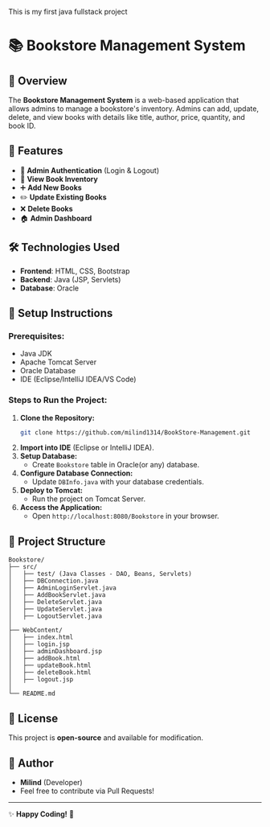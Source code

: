 
This is my first java fullstack project






# 📚 Bookstore Management System

## 📖 Overview
The **Bookstore Management System** is a web-based application that allows admins to manage a bookstore's inventory. Admins can add, update, delete, and view books with details like title, author, price, quantity, and book ID.

## 🚀 Features
- 🔐 **Admin Authentication** (Login & Logout)
- 📄 **View Book Inventory**
- ➕ **Add New Books**
- ✏️ **Update Existing Books**
- ❌ **Delete Books**
- 🏠 **Admin Dashboard**

## 🛠️ Technologies Used
- **Frontend**: HTML, CSS, Bootstrap
- **Backend**: Java (JSP, Servlets)
- **Database**: Oracle

## 🔧 Setup Instructions
### Prerequisites:
- Java JDK
- Apache Tomcat Server
- Oracle Database
- IDE (Eclipse/IntelliJ IDEA/VS Code)

### Steps to Run the Project:
1. **Clone the Repository:**
   ```sh
   git clone https://github.com/milind1314/BookStore-Management.git
   ```
2. **Import into IDE** (Eclipse or IntelliJ IDEA).
3. **Setup Database:**
   - Create `Bookstore` table in Oracle(or any) database.
4. **Configure Database Connection:**
   - Update `DBInfo.java` with your database credentials.
5. **Deploy to Tomcat:**
   - Run the project on Tomcat Server.
6. **Access the Application:**
   - Open `http://localhost:8080/Bookstore` in your browser.

## 📂 Project Structure
```
Bookstore/
├── src/
│   ├── test/ (Java Classes - DAO, Beans, Servlets)
│   ├── DBConnection.java
│   ├── AdminLoginServlet.java
│   ├── AddBookServlet.java
│   ├── DeleteServlet.java
│   ├── UpdateServlet.java
│   ├── LogoutServlet.java
│
├── WebContent/
│   ├── index.html
│   ├── login.jsp
│   ├── adminDashboard.jsp
│   ├── addBook.html
│   ├── updateBook.html
│   ├── deleteBook.html
│   ├── logout.jsp
│
└── README.md
```

## 📜 License
This project is **open-source** and available for modification.

## 🙌 Author
- **Milind** (Developer)
- Feel free to contribute via Pull Requests!

---
✨ **Happy Coding!** 🚀

